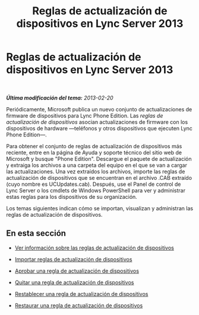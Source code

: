 ﻿---
title: Reglas de actualización de dispositivos en Lync Server 2013
TOCTitle: Reglas de actualización de dispositivos en Lync Server 2013
ms:assetid: a2f7e293-3342-4566-9605-410cb95f3b3b
ms:mtpsurl: https://technet.microsoft.com/es-es/library/JJ994062(v=OCS.15)
ms:contentKeyID: 52061741
ms.date: 01/07/2017
mtps_version: v=OCS.15
ms.translationtype: HT
---

# Reglas de actualización de dispositivos en Lync Server 2013

 

_**Última modificación del tema:** 2013-02-20_

Periódicamente, Microsoft publica un nuevo conjunto de actualizaciones de firmware de dispositivos para Lync Phone Edition. Las *reglas de actualización de dispositivos* asocian actualizaciones de firmware con los dispositivos de hardware —teléfonos y otros dispositivos que ejecuten Lync Phone Edition—.

Para obtener el conjunto de reglas de actualización de dispositivos más reciente, entre en la página de Ayuda y soporte técnico del sitio web de Microsoft y busque "Phone Edition". Descargue el paquete de actualización y extraiga los archivos a una carpeta del equipo en el que se van a cargar las actualizaciones. Una vez extraídos los archivos, importe las reglas de actualización de dispositivos que se encuentran en el archivo .CAB extraído (cuyo nombre es UCUpdates.cab). Después, use el Panel de control de Lync Server o los cmdlets de Windows PowerShell para ver y administrar estas reglas para los dispositivos de su organización.

Los temas siguientes indican cómo se importan, visualizan y administran las reglas de actualización de dispositivos.

## En esta sección

  - [Ver información sobre las reglas de actualización de dispositivos](lync-server-2013-view-information-about-device-update-rules.md)

  - [Importar reglas de actualización de dispositivos](lync-server-2013-import-device-update-rules.md)

  - [Aprobar una regla de actualización de dispositivos](lync-server-2013-approve-a-device-update-rule.md)

  - [Quitar una regla de actualización de dispositivos](lync-server-2013-remove-a-device-update-rule.md)

  - [Restablecer una regla de actualización de dispositivos](lync-server-2013-reset-a-device-update-rule.md)

  - [Restaurar una regla de actualización de dispositivos](lync-server-2013-restore-a-device-update-rule.md)

